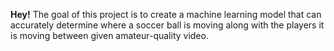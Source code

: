 **Hey!** The goal of this project is to create a machine learning model that can accurately determine where a soccer ball is moving along with the players it is moving between given amateur-quality video.
